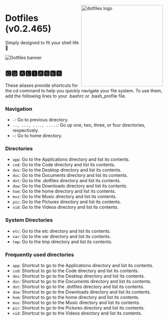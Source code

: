 <!-- markdownlint-disable MD033 MD041 -->

<img src="https://kura.pro/dotfiles/v2/images/logos/dotfiles.svg"
alt="dotfiles logo" width="261" align="right" />

<!-- markdownlint-enable MD033 MD041 -->

# Dotfiles (v0.2.465)

Simply designed to fit your shell life 🐚

![Dotfiles banner][banner]

## 🅲🅳 🅰🅻🅸🅰🆂🅴🆂

These aliases provide shortcuts for the cd command to help you quickly
navigate your file system. To use them, add the following lines to your
.bashrc or .bash_profile file.

### Navigation

- `-`: Go to previous directory.
- `.., ..., ...., .....`: Go up one, two, three, or four directories,
  respectively.
- `~`: Go to home directory.

### Directories

- `app`: Go to the Applications directory and list its contents.
- `cod`: Go to the Code directory and list its contents.
- `des`: Go to the Desktop directory and list its contents.
- `doc`: Go to the Documents directory and list its contents.
- `dot`: Go to the .dotfiles directory and list its contents.
- `dow`: Go to the Downloads directory and list its contents.
- `hom`: Go to the home directory and list its contents.
- `mus`: Go to the Music directory and list its contents.
- `pic`: Go to the Pictures directory and list its contents.
- `vid`: Go to the Videos directory and list its contents.

### System Directories

- `etc`: Go to the etc directory and list its contents.
- `var`: Go to the var directory and list its contents.
- `tmp`: Go to the tmp directory and list its contents.

### Frequently used directories

- `app`: Shortcut to go to the Applications directory and list its
  contents.
- `cod`: Shortcut to go to the Code directory and list its contents.
- `des`: Shortcut to go to the Desktop directory and list its contents.
- `doc`: Shortcut to go to the Documents directory and list its
  contents.
- `dot`: Shortcut to go to the .dotfiles directory and list its
  contents.
- `dow`: Shortcut to go to the Downloads directory and list its
  contents.
- `hom`: Shortcut to go to the home directory and list its contents.
- `mus`: Shortcut to go to the Music directory and list its contents.
- `pic`: Shortcut to go to the Pictures directory and list its contents.
- `vid`: Shortcut to go to the Videos directory and list its contents.

[banner]: https://kura.pro/dotfiles/v2/images/titles/title-dotfiles.svg
